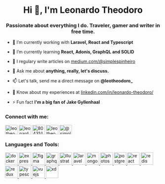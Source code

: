 <h1 align="center">Hi 👋, I'm Leonardo Theodoro</h1>
<h3 align="center">Passionate about everything I do. Traveler, gamer and writer in free time.</h3>

- 🔭 I’m currently working with **Laravel, React and Typescript**

- 🌱 I’m currently learning **React, Adonis, GraphQL and SOLID**

- 📝 I regulary write articles on [medium.com/@simplespinheiro](medium.com/@simplespinheiro)

- 💬 Ask me about **anything, really, let's discuss.**

- 📫 Let's talk, send me a direct message on **@leotheodoro\_**

- 📄 Know about my experiences at [linkedin.com/in/leonardo-theodoro/](linkedin.com/in/leonardo-theodoro/)

- ⚡ Fun fact **I'm a big fan of Jake Gyllenhaal**

<p align="left">
<h3 align="left">Connect with me:</h3>
<a href="https://dev.to/leotheodoro" target="blank"><img align="center" src="https://cdn.jsdelivr.net/npm/simple-icons@3.0.1/icons/dev-dot-to.svg" alt="leotheodoro" height="30" width="40" /></a>
<a href="https://linkedin.com/in/leonardo-theodoro" target="blank"><img align="center" src="https://cdn.jsdelivr.net/npm/simple-icons@3.0.1/icons/linkedin.svg" alt="leonardo-theodoro" height="30" width="40" /></a>
<a href="https://stackoverflow.com/users/80431/leonardo-theodoro" target="blank"><img align="center" src="https://cdn.jsdelivr.net/npm/simple-icons@3.0.1/icons/stackoverflow.svg" alt="80431/leonardo-theodoro" height="30" width="40" /></a>
<a href="https://instagram.com/leotheodoro_" target="blank"><img align="center" src="https://cdn.jsdelivr.net/npm/simple-icons@3.0.1/icons/instagram.svg" alt="leotheodoro_" height="30" width="40" /></a>
<a href="https://medium.com/@simplespinheiro" target="blank"><img align="center" src="https://cdn.jsdelivr.net/npm/simple-icons@3.0.1/icons/medium.svg" alt="@simplespinheiro" height="30" width="40" /></a>
</p>

<h3 align="left">Languages and Tools:</h3>
<p align="left"> <a href="https://www.docker.com/" target="_blank"> <img src="https://devicons.github.io/devicon/devicon.git/icons/docker/docker-original-wordmark.svg" alt="docker" width="40" height="40"/> </a> <a href="https://expressjs.com" target="_blank"> <img src="https://devicons.github.io/devicon/devicon.git/icons/express/express-original-wordmark.svg" alt="express" width="40" height="40"/> </a> <a href="https://www.figma.com/" target="_blank"> <img src="https://www.vectorlogo.zone/logos/figma/figma-icon.svg" alt="figma" width="40" height="40"/> </a> <a href="https://graphql.org" target="_blank"> <img src="https://www.vectorlogo.zone/logos/graphql/graphql-icon.svg" alt="graphql" width="40" height="40"/> </a> <a href="https://www.adobe.com/in/products/illustrator.html" target="_blank"> <img src="https://www.vectorlogo.zone/logos/adobe_illustrator/adobe_illustrator-icon.svg" alt="illustrator" width="40" height="40"/> </a> <a href="https://laravel.com/" target="_blank"> <img src="https://devicons.github.io/devicon/devicon.git/icons/laravel/laravel-plain-wordmark.svg" alt="laravel" width="40" height="40"/> </a> <a href="https://www.mongodb.com/" target="_blank"> <img src="https://devicons.github.io/devicon/devicon.git/icons/mongodb/mongodb-original-wordmark.svg" alt="mongodb" width="40" height="40"/> </a> <a href="https://www.photoshop.com/en" target="_blank"> <img src="https://devicons.github.io/devicon/devicon.git/icons/photoshop/photoshop-plain.svg" alt="photoshop" width="40" height="40"/> </a> <a href="https://www.postgresql.org" target="_blank"> <img src="https://devicons.github.io/devicon/devicon.git/icons/postgresql/postgresql-original-wordmark.svg" alt="postgresql" width="40" height="40"/> </a> <a href="https://reactjs.org/" target="_blank"> <img src="https://devicons.github.io/devicon/devicon.git/icons/react/react-original-wordmark.svg" alt="react" width="40" height="40"/> </a> <a href="https://redis.io" target="_blank"> <img src="https://devicons.github.io/devicon/devicon.git/icons/redis/redis-original-wordmark.svg" alt="redis" width="40" height="40"/> </a> <a href="https://redux.js.org" target="_blank"> <img src="https://devicons.github.io/devicon/devicon.git/icons/redux/redux-original.svg" alt="redux" width="40" height="40"/> </a> <a href="https://www.typescriptlang.org/" target="_blank"> <img src="https://devicons.github.io/devicon/devicon.git/icons/typescript/typescript-original.svg" alt="typescript" width="40" height="40"/> </a> <a href="https://vuejs.org/" target="_blank"> <img src="https://devicons.github.io/devicon/devicon.git/icons/vuejs/vuejs-original-wordmark.svg" alt="vuejs" width="40" height="40"/> </a> <a href="https://www.adobe.com/products/xd.html" target="_blank"> <img src="https://cdn.worldvectorlogo.com/logos/adobe-xd.svg" alt="xd" width="40" height="40"/> </a> </p>
